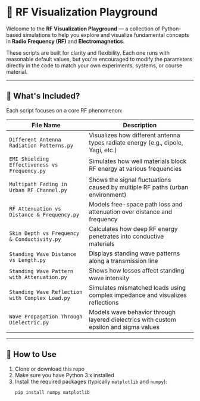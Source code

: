 # 📡 RF Visualization Playground

Welcome to the **RF Visualization Playground** — a collection of Python-based simulations to help you explore and visualize fundamental concepts in **Radio Frequency (RF)** and **Electromagnetics**.

These scripts are built for clarity and flexibility. Each one runs with reasonable default values, but you're encouraged to modify the parameters directly in the code to match your own experiments, systems, or course material.

---

## 🎯 What's Included?

Each script focuses on a core RF phenomenon:

| File Name | Description |
|-----------|-------------|
| `Different Antenna Radiation Patterns.py` | Visualizes how different antenna types radiate energy (e.g., dipole, Yagi, etc.) |
| `EMI Shielding Effectiveness vs Frequency.py` | Simulates how well materials block RF energy at various frequencies |
| `Multipath Fading in Urban RF Channel.py` | Shows the signal fluctuations caused by multiple RF paths (urban environment) |
| `RF Attenuation vs Distance & Frequency.py` | Models free-space path loss and attenuation over distance and frequency |
| `Skin Depth vs Frequency & Conductivity.py` | Calculates how deep RF energy penetrates into conductive materials |
| `Standing Wave Distance vs Length.py` | Displays standing wave patterns along a transmission line |
| `Standing Wave Pattern with Attenuation.py` | Shows how losses affect standing wave intensity |
| `Standing Wave Reflection with Complex Load.py` | Simulates mismatched loads using complex impedance and visualizes reflections |
| `Wave Propagation Through Dielectric.py` | Models wave behavior through layered dielectrics with custom epsilon and sigma values |

---

## 🧪 How to Use

1. Clone or download this repo
2. Make sure you have Python 3.x installed
3. Install the required packages (typically `matplotlib` and `numpy`):
   ```bash
   pip install numpy matplotlib

